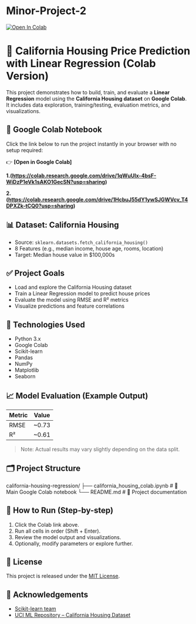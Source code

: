 # Minor-Project-2
[![Open In Colab](https://colab.research.google.com/assets/colab-badge.svg)](https://colab.research.google.com/github/yourusername/yourrepo/blob/main/your_notebook.ipynb)
# 🏡 California Housing Price Prediction with Linear Regression (Colab Version)

This project demonstrates how to build, train, and evaluate a **Linear Regression** model using the **California Housing dataset** on **Google Colab**. It includes data exploration, training/testing, evaluation metrics, and visualizations.



## 🔗 Google Colab Notebook

Click the link below to run the project instantly in your browser with no setup required:

👉 **[Open in Google Colab]**

**1.(https://colab.research.google.com/drive/1qWuUlx-4bsF-WiDzP1eVk1sAKO1GecSN?usp=sharing)**

**2.(https://colab.research.google.com/drive/1HcbuJ55dY1ywSJGWVcv_T4DPXZk-tCQ0?usp=sharing)**


## 📊 Dataset: California Housing

- Source: `sklearn.datasets.fetch_california_housing()`
- 8 Features (e.g., median income, house age, rooms, location)
- Target: Median house value in $100,000s


## ✅ Project Goals

- Load and explore the California Housing dataset
- Train a Linear Regression model to predict house prices
- Evaluate the model using RMSE and R² metrics
- Visualize predictions and feature correlations


## 🧰 Technologies Used

- Python 3.x
- Google Colab
- Scikit-learn
- Pandas
- NumPy
- Matplotlib
- Seaborn


## 📈 Model Evaluation (Example Output)

| Metric | Value |
|--------|-------|
| RMSE   | ~0.73 |
| R²     | ~0.61 |

> Note: Actual results may vary slightly depending on the data split.


## 🗂️ Project Structure
california-housing-regression/
├── california_housing_colab.ipynb # 📓 Main Google Colab notebook
└── README.md # 📘 Project documentation

## 📌 How to Run (Step-by-step)

1. Click the Colab link above.
2. Run all cells in order (Shift + Enter).
3. Review the model output and visualizations.
4. Optionally, modify parameters or explore further.


## 📖 License

This project is released under the [MIT License](LICENSE).


## 🙌 Acknowledgements

- [Scikit-learn team](https://scikit-learn.org/)
- [UCI ML Repository – California Housing Dataset](https://www.dcc.fc.up.pt/~ltorgo/Regression/cal_housing.html)



